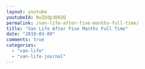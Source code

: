```yaml
---
layout: youtube
youtubeId: NvZUdp3D9ZQ
permalink: /van-life-after-five-months-full-time/
title: "Van Life After Five Months Full Time"
date: "2019-03-09"
comments: true
categories: 
  - "van-life"
  - "van-life-journal"
---
```


